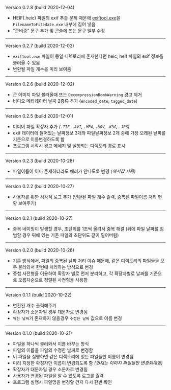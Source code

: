 Version 0.2.8 (build 2020-12-04)

- HEIF(.heic) 파일의 exif 추출 문제 때문에 [exiftool.exe](https://exiftool.org/)을 `FilenameToFiledate.exe` 내부에 집어 넣음
- "준비중" 문구 추가 및 콘솔에 뜨는 문구 일부 수정

---

Version 0.2.7 (build 2020-12-03)

- `exiftool.exe` 파일이 동일 디렉토리에 존재한다면 heic, heif 파일의 exif 정보를 불러올 수 있음
- 변환될 파일 개수를 미리 보여줌

---

Version 0.2.6 (build 2020-12-02)

- 큰 이미지 파일 불러올때 뜨는 `DecompressionBombWarning` 경고 제거
- 비디오 메타데이터 날짜 2종류 추가 (`encoded_date`, `tagged_date`)

---

Version 0.2.5 (build 2020-12-01)

- 미디어 파일 확장자 추가 *(`.TIF`, `.AVI`, `.MP4`, `.MOV`, `.K3G`, `.JPS`)*
- exif 데이터에 들어있는 날짜정보 3개와 파일날짜정보 2개 중에 가장 오래된 날짜를 기준으로 이름변경하도록 함
- 프로그램 시작시 경고 메세지 및 실행되는 디렉토리 경로 표시

---

Version 0.2.3 (build 2020-10-28)

- 파일이름이 이미 존재하더라도 에러가 안나도록 변경 *(해시값 사용)*

---

Version 0.2.2 (build 2020-10-27)

- 사용자를 위한 시각적 로그 추가 (변환된 파일 개수 출력, 중복된 파일이름 처리 현황 보여주기)

---

Version 0.2.1 (build 2020-10-27)

- 중복 네이밍이 발생할 경우, 초단위를 1초씩 올려서 중복 해결 (뒤에 파일 날짜를 침범할 경우 뒤에 있는 기존 파일의 초단위도 같이 밀어버림)

---

Version 0.2.0 (build 2020-10-26)

- 기존 방식에서, 파일의 중복된 날짜 처리 이슈 때문에, 같은 디렉토리의 파일들을 모두 불러와서 한번에 처리하는 방식으로 변경
- 중첩 사전형을 이용하여 확장자 별로 먼저 분리하고, 각 확장자별로 날짜를 기준으로 오름차순으로 정렬된 사전형을 사용함

---

Version 0.1.1 (build 2020-10-22)

- 변환된 개수 출력해주기
- 확장자가 소문자일 경우 대문자로 변경됨
- `찍힌 날짜`가 존재하지 않을경우 `수정한 날짜` 값으로 이름 변경

---

Version 0.1.0 (build 2020-10-21)

- 파일을 하나씩 불러와서 이름 바꾸는 방식
- 파일의 이름을 파일의 수정한 날짜로 변경함
- 이 파일을 실행하면 같은 디렉토리에 있는 파일들만 이름이 변경됨
- 미리 지정한 확정자만 이름이 변경되도록 함 *(현재는 이미지 파일들만 변경되게함)*
- 확장자가 대문자일 경우 소문자로 변경됨
- 사용자가 변경된 파일을 알 수 있도록 로그를 출력
- 프로그램 실행시 파일명을 변경할 건지 다시 한번 확인